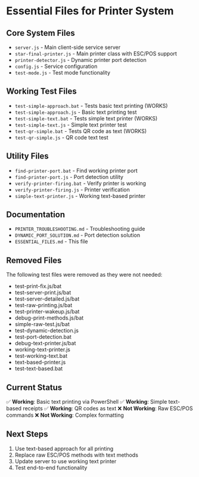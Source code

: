 # Essential Files for Printer System

## Core System Files
- `server.js` - Main client-side service server
- `star-final-printer.js` - Main printer class with ESC/POS support
- `printer-detector.js` - Dynamic printer port detection
- `config.js` - Service configuration
- `test-mode.js` - Test mode functionality

## Working Test Files
- `test-simple-approach.bat` - Tests basic text printing (WORKS)
- `test-simple-approach.js` - Basic text printing test
- `test-simple-text.bat` - Tests simple text printer (WORKS)
- `test-simple-text.js` - Simple text printer test
- `test-qr-simple.bat` - Tests QR code as text (WORKS)
- `test-qr-simple.js` - QR code text test

## Utility Files
- `find-printer-port.bat` - Find working printer port
- `find-printer-port.js` - Port detection utility
- `verify-printer-firing.bat` - Verify printer is working
- `verify-printer-firing.js` - Printer verification
- `simple-text-printer.js` - Working text-based printer

## Documentation
- `PRINTER_TROUBLESHOOTING.md` - Troubleshooting guide
- `DYNAMIC_PORT_SOLUTION.md` - Port detection solution
- `ESSENTIAL_FILES.md` - This file

## Removed Files
The following test files were removed as they were not needed:
- test-print-fix.js/bat
- test-server-print.js/bat
- test-server-detailed.js/bat
- test-raw-printing.js/bat
- test-printer-wakeup.js/bat
- debug-print-methods.js/bat
- simple-raw-test.js/bat
- test-dynamic-detection.js
- test-port-detection.bat
- debug-text-printer.js/bat
- working-text-printer.js
- test-working-text.bat
- text-based-printer.js
- test-text-based.bat

## Current Status
✅ **Working**: Basic text printing via PowerShell
✅ **Working**: Simple text-based receipts
✅ **Working**: QR codes as text
❌ **Not Working**: Raw ESC/POS commands
❌ **Not Working**: Complex formatting

## Next Steps
1. Use text-based approach for all printing
2. Replace raw ESC/POS methods with text methods
3. Update server to use working text printer
4. Test end-to-end functionality
